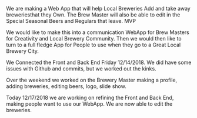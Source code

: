 
  We are making a Web App that will help Local Breweries Add and take away breweriesthat they Own. The Brew Master will also be able to edit in the Special Seasonal Beers and Regulars that leave. MVP
  
  We would like to make this into a communication WebApp for Brew Masters for Creativity and Local Brewery Community. Then we would then like to turn to a full fledge App for People to use when they go to a Great Local Brewery City.
  
  We Connected the Front and Back End Friday 12/14/2018. We did have some issues with Github and commits, but we worked out the kinks.
  
  Over the weekend we worked on the Brewery Master making a profile, adding breweries, editing beers, logo, slide show.
 
 Today 12/17/2018 we are working on refining the Front and Back End, making people want to use our WebApp. We are now able to edit the breweries. 

